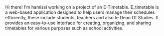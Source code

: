 Hi there! I'm hamissi working on a project of an E-Timetable.
E_timetable is a web-based application designed to help users manage their schedules efficiently, these include students, teachers and also te Dean Of Studies. 
It provides an easy-to-use interface for creating, organizing, and sharing timetables for various purposes such as school activities.

<!---
lyhamissi/lyhamissi is a ✨ special ✨ repository because its `README.md` (this file) appears on your GitHub profile.
You can click the Preview link to take a look at your changes.
--->
